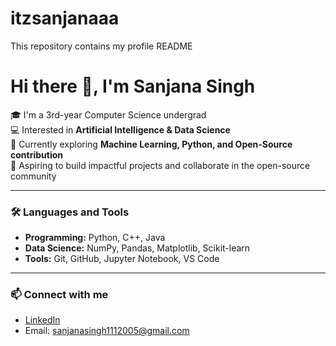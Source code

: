 # itzsanjanaaa
This repository contains my profile README
# Hi there 👋, I'm Sanjana Singh 

🎓 I'm a 3rd-year Computer Science undergrad  
💻 Interested in **Artificial Intelligence & Data Science**  
🌱 Currently exploring **Machine Learning, Python, and Open-Source contribution**  
🚀 Aspiring to build impactful projects and collaborate in the open-source community  

---

### 🛠️ Languages and Tools
- **Programming:** Python, C++, Java  
- **Data Science:** NumPy, Pandas, Matplotlib, Scikit-learn  
- **Tools:** Git, GitHub, Jupyter Notebook, VS Code  

---

### 📫 Connect with me
- [LinkedIn](www.linkedin.com/in/sanjana2005)    
- Email: sanjanasingh1112005@gmail.com
